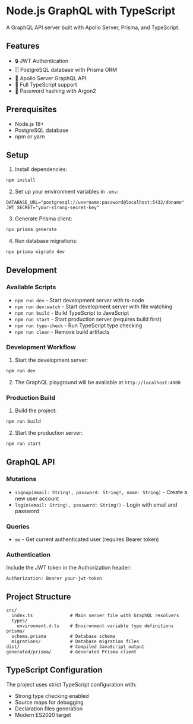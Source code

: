 # Node.js GraphQL with TypeScript

A GraphQL API server built with Apollo Server, Prisma, and TypeScript.

## Features

- 🔒 JWT Authentication
- 🗄️ PostgreSQL database with Prisma ORM
- 🚀 Apollo Server GraphQL API
- 📝 Full TypeScript support
- 🔐 Password hashing with Argon2

## Prerequisites

- Node.js 18+
- PostgreSQL database
- npm or yarn

## Setup

1. Install dependencies:

```bash
npm install
```

2. Set up your environment variables in `.env`:

```env
DATABASE_URL="postgresql://username:password@localhost:5432/dbname"
JWT_SECRET="your-strong-secret-key"
```

3. Generate Prisma client:

```bash
npx prisma generate
```

4. Run database migrations:

```bash
npx prisma migrate dev
```

## Development

### Available Scripts

- `npm run dev` - Start development server with ts-node
- `npm run dev:watch` - Start development server with file watching
- `npm run build` - Build TypeScript to JavaScript
- `npm run start` - Start production server (requires build first)
- `npm run type-check` - Run TypeScript type checking
- `npm run clean` - Remove build artifacts

### Development Workflow

1. Start the development server:

```bash
npm run dev
```

2. The GraphQL playground will be available at `http://localhost:4000`

### Production Build

1. Build the project:

```bash
npm run build
```

2. Start the production server:

```bash
npm run start
```

## GraphQL API

### Mutations

- `signup(email: String!, password: String!, name: String)` - Create a new user account
- `login(email: String!, password: String!)` - Login with email and password

### Queries

- `me` - Get current authenticated user (requires Bearer token)

### Authentication

Include the JWT token in the Authorization header:

```
Authorization: Bearer your-jwt-token
```

## Project Structure

```
src/
  index.ts              # Main server file with GraphQL resolvers
  types/
    environment.d.ts    # Environment variable type definitions
prisma/
  schema.prisma         # Database schema
  migrations/           # Database migration files
dist/                   # Compiled JavaScript output
generated/prisma/       # Generated Prisma client
```

## TypeScript Configuration

The project uses strict TypeScript configuration with:

- Strong type checking enabled
- Source maps for debugging
- Declaration files generation
- Modern ES2020 target
